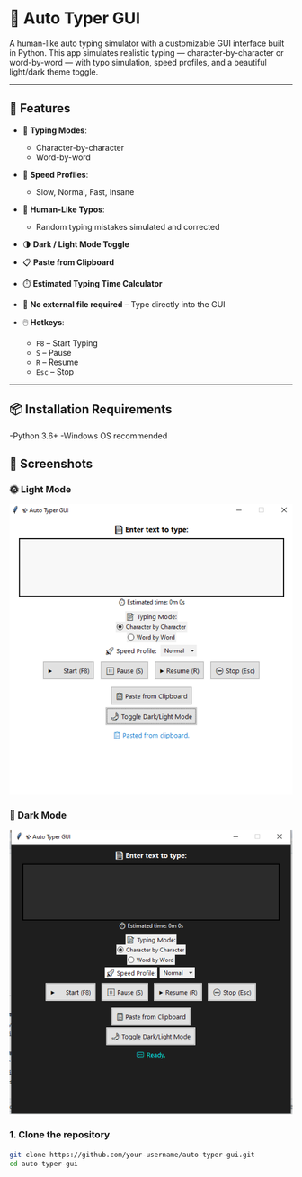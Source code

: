 # 📝 Auto Typer GUI

A human-like auto typing simulator with a customizable GUI interface built in Python. This app simulates realistic typing — character-by-character or word-by-word — with typo simulation, speed profiles, and a beautiful light/dark theme toggle.

---

## 🚀 Features

- 🔡 **Typing Modes**:
  - Character-by-character
  - Word-by-word

- 🎯 **Speed Profiles**:
  - Slow, Normal, Fast, Insane

- 🤖 **Human-Like Typos**:
  - Random typing mistakes simulated and corrected

- 🌗 **Dark / Light Mode Toggle**

- 📋 **Paste from Clipboard**

- ⏱️ **Estimated Typing Time Calculator**

- 💾 **No external file required** – Type directly into the GUI

- 🖱️ **Hotkeys**:
  - `F8` – Start Typing
  - `S` – Pause
  - `R` – Resume
  - `Esc` – Stop

---

## 📦 Installation Requirements
-Python 3.6+
-Windows OS recommended

## 📸 Screenshots

### 🌞 Light Mode
![Light Mode](assets/dark_mode.PNG)

### 🌙 Dark Mode
![Dark Mode](assets/light_mode.PNG)


### 1. Clone the repository
```bash
git clone https://github.com/your-username/auto-typer-gui.git
cd auto-typer-gui
